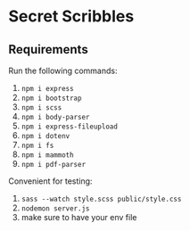 # Secret Scribbles

## Requirements
Run the following commands:
1. `npm i express`
2. `npm i bootstrap`
3. `npm i scss`
4. `npm i body-parser`
5. `npm i express-fileupload`
6. `npm i dotenv`
7. `npm i fs`
8. `npm i mammoth`
9. `npm i pdf-parser`

Convenient for testing:
1. `sass --watch style.scss public/style.css`
2. `nodemon server.js`
3. make sure to have your env file
